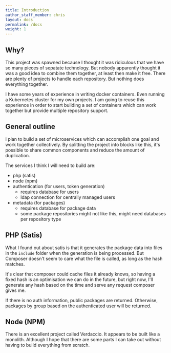 ```yaml
---
title: Introduction
author_staff_member: chris
layout: docs
permalink: /docs
weight: 1
---
```


## Why?

This project was spawned because I thought it was ridiculous that we have so many pieces of sepatate technology. But 
nobody apparently thought it was a good idea to combine them together, at least then make it free. There are plenty 
of projects to handle each repository. But nothing does everything together.

I have some years of experience in writing docker containers. Even running a Kubernetes cluster for my own projects. 
I am going to reuse this experience in order to start building a set of containers which can work together but 
provide multiple repository support.

## General outline

I plan to build a set of microservices which can accomplish one goal and work together collectively. By splitting the 
project into blocks like this, it's possible to share common components and reduce the amount of duplication.

The services I think I will need to build are:
- php (satis)
- node (npm)
- authentication (for users, token generation)
  - requires database for users
  - ldap connection for centrally managed users
- metadata (for packages)
  - requires database for package data
  - some package repositories might not like this, might need databases per repository type

## PHP (Satis)

What I found out about satis is that it generates the package data into files in the `include` folder when the generation
is being processed. But Composer doesn't seem to care what the file is called, as long as the hash matches.

It's clear that composer could cache files it already knows, so having a fixed hash is an optimisation we can do in the future, 
but right now, I'll generate any hash based on the time and serve any request composer gives me.

If there is no auth information, public packages are returned. Otherwise, packages by group based on the authenticated user
will be returned.

## Node (NPM)

There is an excellent project called Verdaccio. It appears to be built like a monolith. Although I hope that there are some
parts I can take out without having to build everything from scratch.
